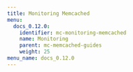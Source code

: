 ```yaml
---
title: Monitoring Memcached
menu:
  docs_0.12.0:
    identifier: mc-monitoring-memcached
    name: Monitoring
    parent: mc-memcached-guides
    weight: 25
menu_name: docs_0.12.0
---
```


